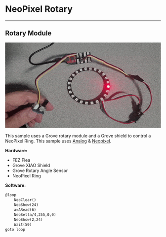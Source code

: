# NeoPixel Rotary
 ---

 ## Rotary Module

![Rotary Module](images/rotary-neopixel.gif)

This sample uses a Grove rotary module and a Grove shield to control a NeoPixel Ring. This sample uses [Analog](../corelib/analog.md) & [Neopixel](../corelib/neopixel.md).


**Hardware:**
 - FEZ Flea
- Grove XIAO Shield
- Grove Rotary Angle Sensor
- NeoPixel Ring

**Software:**

```basic
@loop
	NeoClear()
	NeoShow(24)
	a=ARead(6)
	NeoSet(a/4,255,0,0)
	NeoShow(2,24)
	Wait(50)
goto loop
```
